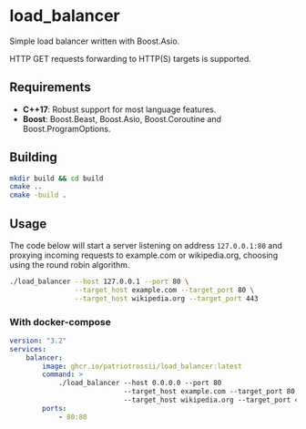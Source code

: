 # load_balancer

Simple load balancer written with Boost.Asio.

HTTP GET requests forwarding to HTTP(S) targets is supported.

## Requirements

* **C++17**: Robust support for most language features.
* **Boost**: Boost.Beast, Boost.Asio, Boost.Coroutine and Boost.ProgramOptions.

## Building

```bash
mkdir build && cd build
cmake ..
cmake -build .
```

## Usage

The code below will start a server listening on address `127.0.0.1:80` and proxying incoming requests to example.com or wikipedia.org, choosing using the round robin algorithm.

```bash
./load_balancer --host 127.0.0.1 --port 80 \
                --target_host example.com --target_port 80 \
                --target_host wikipedia.org --target_port 443
```

### With docker-compose

```yml
version: "3.2"
services:
    balancer:
        image: ghcr.io/patriotrossii/load_balancer:latest
        command: >
            ./load_balancer --host 0.0.0.0 --port 80
                            --target_host example.com --target_port 80
                            --target_host wikipedia.org --target_port 443
        ports:
            - 80:80

```
